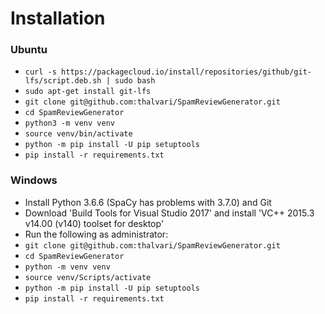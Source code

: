 # Installation

### Ubuntu
* ```curl -s https://packagecloud.io/install/repositories/github/git-lfs/script.deb.sh | sudo bash```
* ```sudo apt-get install git-lfs```
* ```git clone git@github.com:thalvari/SpamReviewGenerator.git```
* ```cd SpamReviewGenerator```
* ```python3 -m venv venv```
* ```source venv/bin/activate```
* ```python -m pip install -U pip setuptools```
* ```pip install -r requirements.txt```

### Windows
* Install Python 3.6.6 (SpaCy has problems with 3.7.0) and Git
* Download 'Build Tools for Visual Studio 2017' and install 'VC++ 2015.3 v14.00 (v140) toolset for desktop'
* Run the following as administrator:
* ```git clone git@github.com:thalvari/SpamReviewGenerator.git```
* ```cd SpamReviewGenerator```
* ```python -m venv venv```
* ```source venv/Scripts/activate```
* ```python -m pip install -U pip setuptools```
* ```pip install -r requirements.txt```
